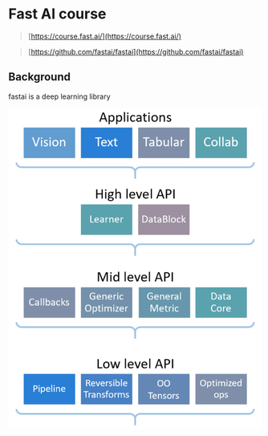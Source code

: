 # Fast AI course

> [https://course.fast.ai/](https://course.fast.ai/)
> 

> [https://github.com/fastai/fastai](https://github.com/fastai/fastai)
> 

## Background

fastai is a deep learning library

![Untitled](Fast%20AI%20course%200e93b47eb4c54b35af72f0737fa66fc4/Untitled.png)
